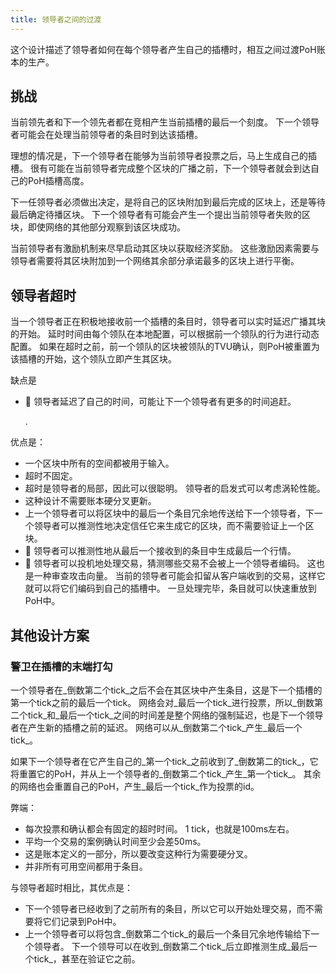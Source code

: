 ```yaml
---
title: 领导者之间的过渡
---
```


这个设计描述了领导者如何在每个领导者产生自己的插槽时，相互之间过渡PoH账本的生产。

## 挑战

当前领先者和下一个领先者都在竞相产生当前插槽的最后一个刻度。 下一个领导者可能会在处理当前领导者的条目时到达该插槽。

理想的情况是，下一个领导者在能够为当前领导者投票之后，马上生成自己的插槽。 很有可能在当前领导者完成整个区块的广播之前，下一个领导者就会到达自己的PoH插槽高度。

下一任领导者必须做出决定，是将自己的区块附加到最后完成的区块上，还是等待最后确定待播区块。 下一个领导者有可能会产生一个提出当前领导者失败的区块，即使网络的其他部分观察到该区块成功。

当前领导者有激励机制来尽早启动其区块以获取经济奖励。 这些激励因素需要与领导者需要将其区块附加到一个网络其余部分承诺最多的区块上进行平衡。

## 领导者超时

当一个领导者正在积极地接收前一个插槽的条目时，领导者可以实时延迟广播其块的开始。 延时时间由每个领队在本地配置，可以根据前一个领队的行为进行动态配置。 如果在超时之前，前一个领队的区块被领队的TVU确认，则PoH被重置为该插槽的开始，这个领队立即产生其区块。

缺点是

- 	领导者延迟了自己的时间，可能让下一个领导者有更多的时间追赶。

  .

优点是：

- 一个区块中所有的空间都被用于输入。
- 超时不固定。
- 超时是领导者的局部，因此可以很聪明。 领导者的启发式可以考虑涡轮性能。
- 这种设计不需要账本硬分叉更新。
- 上一个领导者可以将区块中的最后一个条目冗余地传送给下一个领导者，下一个领导者可以推测性地决定信任它来生成它的区块，而不需要验证上一个区块。
- 	领导者可以推测性地从最后一个接收到的条目中生成最后一个行情。
- 	领导者可以投机地处理交易，猜测哪些交易不会被上一个领导者编码。 这也是一种审查攻击向量。 当前的领导者可能会扣留从客户端收到的交易，这样它就可以将它们编码到自己的插槽中。 一旦处理完毕，条目就可以快速重放到PoH中。

## 其他设计方案

### 警卫在插槽的末端打勾

一个领导者在_倒数第二个tick_之后不会在其区块中产生条目，这是下一个插槽的第一个tick之前的最后一个tick。 网络会对_最后一个tick_进行投票，所以_倒数第二个tick_和_最后一个tick_之间的时间差是整个网络的强制延迟，也是下一个领导者在产生新的插槽之前的延迟。 网络可以从_倒数第二个tick_产生_最后一个 tick_。

如果下一个领导者在它产生自己的_第一个tick_之前收到了_倒数第二的tick_，它将重置它的PoH，并从上一个领导者的_倒数第二个tick_产生_第一个tick_。 其余的网络也会重置自己的PoH，产生_最后一个tick_作为投票的id。

弊端：

- 每次投票和确认都会有固定的超时时间。 1 tick，也就是100ms左右。
- 平均一个交易的案例确认时间至少会差50ms。
- 这是账本定义的一部分，所以要改变这种行为需要硬分叉。
- 并非所有可用空间都用于条目。

与领导者超时相比，其优点是：

- 下一个领导者已经收到了之前所有的条目，所以它可以开始处理交易，而不需要将它们记录到PoH中。
- 上一个领导者可以将包含_倒数第二个tick_的最后一个条目冗余地传输给下一个领导者。 下一个领导可以在收到_倒数第二个tick_后立即推测生成_最后一个tick_，甚至在验证它之前。
